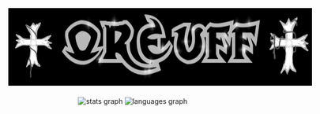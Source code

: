 <div style="display: flex;">
    <img src="https://github.com/Qreuff/Qreuff/blob/main/krest.png?raw=true" width="100" />
    <img src="https://github.com/Qreuff/Qreuff/blob/main/nickname.gif?raw=true" width="530" />
    <img src="https://github.com/Qreuff/Qreuff/blob/main/krest2.png?raw=true" width="96.5" />
</div>

###

<div align="center">
  <img src="https://github-readme-stats.vercel.app/api?username=qreuff&hide_title=false&hide_rank=false&show_icons=true&include_all_commits=true&count_private=true&disable_animations=false&theme=dark&locale=en&hide_border=false&order=1" height="150" alt="stats graph" />
  <img src="https://github-readme-stats.vercel.app/api/top-langs?username=qreuff&locale=en&hide_title=false&layout=compact&card_width=320&langs_count=5&theme=dark&hide_border=false&order=2" height="150" alt="languages graph" />
</div>
